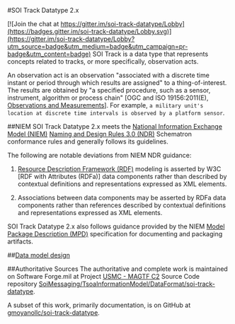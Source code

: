 #SOI Track Datatype 2.x

[![Join the chat at https://gitter.im/soi-track-datatype/Lobby](https://badges.gitter.im/soi-track-datatype/Lobby.svg)](https://gitter.im/soi-track-datatype/Lobby?utm_source=badge&utm_medium=badge&utm_campaign=pr-badge&utm_content=badge)
SOI Track is a data type that represents concepts related to tracks, or more specifically, observation acts.

An observation act is an observation "associated with a discrete time instant or period through which results are assigned" to a thing-of-interest. The results are obtained by "a specified procedure, such as a sensor, instrument, algorithm or process chain" [OGC and ISO 19156:2011(E), [Observations and Measurements](https://en.wikipedia.org/wiki/Observations_and_Measurements)].  For example, `a military unit's location at discrete time intervals is observed by a platform sensor`.

##NIEM
SOI Track Datatype 2.x meets the [National Information Exchange Model (NIEM)](https://www.niem.gov/aboutniem) [Naming and Design Rules 3.0 (NDR)](https://reference.niem.gov/niem/specification/naming-and-design-rules/3.0/niem-ndr-3.0.html) Schematron conformance rules and generally follows its guidelines.

The following are notable deviations from NIEM NDR guidance:

  1. [Resource Description Framework (RDF)](https://en.wikipedia.org/wiki/Resource_Description_Framework) modeling is asserted by W3C  [RDF with Attributes (RDFa)] data components rather than described by contextual definitions and representations expressed as XML elements.
  
  2. Associations between data components may be asserted by RDFa data components rather than references described by contextual definitions and representations expressed as XML elements.

SOI Track Datatype 2.x also follows guidance provided by the NIEM [Model Package Description (MPD)](http://reference.niem.gov/niem/specification/model-package-description/3.0/model-package-description-3.0.html#appendix_E) specification for documenting and packaging artifacts.

##[Data model design](./src/main/resources/documentation/data-model-design.md)

##Authoritative Sources
The authoritative and complete work is maintained on Software Forge.mil at Project [USMC - MAGTF C2](https://software.forge.mil/sf/projects/magtf_c2) Source Code repository [SoiMessaging/TsoaInformationModel/DataFormat/soi-track-datatype](https://svn.forge.mil/svn/repos/soimessaging/TsoaInformationModel/DataFormat/soi-track-datatype). 

A subset of this work, primarily documentation, is on GitHub at [gmoyanollc/soi-track-datatype](https://github.com/gmoyanollc/soi-track-datatype).

  
  
